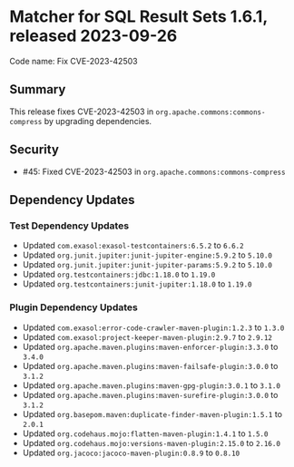 # Matcher for SQL Result Sets 1.6.1, released 2023-09-26

Code name: Fix CVE-2023-42503

## Summary

This release fixes CVE-2023-42503 in `org.apache.commons:commons-compress` by upgrading dependencies.

## Security

* #45: Fixed CVE-2023-42503 in `org.apache.commons:commons-compress`

## Dependency Updates

### Test Dependency Updates

* Updated `com.exasol:exasol-testcontainers:6.5.2` to `6.6.2`
* Updated `org.junit.jupiter:junit-jupiter-engine:5.9.2` to `5.10.0`
* Updated `org.junit.jupiter:junit-jupiter-params:5.9.2` to `5.10.0`
* Updated `org.testcontainers:jdbc:1.18.0` to `1.19.0`
* Updated `org.testcontainers:junit-jupiter:1.18.0` to `1.19.0`

### Plugin Dependency Updates

* Updated `com.exasol:error-code-crawler-maven-plugin:1.2.3` to `1.3.0`
* Updated `com.exasol:project-keeper-maven-plugin:2.9.7` to `2.9.12`
* Updated `org.apache.maven.plugins:maven-enforcer-plugin:3.3.0` to `3.4.0`
* Updated `org.apache.maven.plugins:maven-failsafe-plugin:3.0.0` to `3.1.2`
* Updated `org.apache.maven.plugins:maven-gpg-plugin:3.0.1` to `3.1.0`
* Updated `org.apache.maven.plugins:maven-surefire-plugin:3.0.0` to `3.1.2`
* Updated `org.basepom.maven:duplicate-finder-maven-plugin:1.5.1` to `2.0.1`
* Updated `org.codehaus.mojo:flatten-maven-plugin:1.4.1` to `1.5.0`
* Updated `org.codehaus.mojo:versions-maven-plugin:2.15.0` to `2.16.0`
* Updated `org.jacoco:jacoco-maven-plugin:0.8.9` to `0.8.10`
